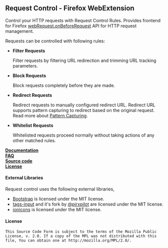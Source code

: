 ## Request Control - Firefox WebExtension

Control your HTTP requests with Request Control Rules. Provides frontend for Firefox [webRequest.onBeforeRequest] API
for HTTP request management.

Requests can be controlled with following rules:
<ul><li><b>Filter Requests</b>
<p>Filter requests by filtering URL redirection and trimming URL tracking parameters. </p>
</li><li><b>Block Requests</b>
<p>Block requests completely before they are made.</p></li>
<li>
<b>Redirect Requests</b>
<p>Redirect requests to manually configured redirect URL.  Redirect URL supports pattern capturing to redirect based on the original request. Read more about <a href="https://github.com/tumpio/requestcontrol/blob/master/_locales/en/manual.md#redirect-using-pattern-capturing">Pattern Capturing</a>.</p>
</li>
<li><b>Whitelist Requests</b>
<p>Whitelisted requests proceed normally without taking actions of any other matched rules.</p></li></ul>

<strong><a  href="https://github.com/tumpio/requestcontrol/blob/master/_locales/en/manual.md">Documentation</a></strong></br>
<strong><a  href="https://github.com/tumpio/requestcontrol/wiki/FAQ">FAQ</a></strong></br>
<strong><a  href="https://github.com/tumpio/requestcontrol">Source code</a></strong></br>
<strong><a  href="https://github.com/tumpio/requestcontrol/blob/master/LICENSE">License</a></strong></br>

#### External Libraries
Request control uses the following external libraries,
- [Bootstrap] is licensed under the MIT license.
- [tags-input] and it's fork by [@pirxpilot] are licensed under the MIT license.
- [ionicons] is licensed under the MIT license.

#### License
    This Source Code Form is subject to the terms of the Mozilla Public
    License, v. 2.0. If a copy of the MPL was not distributed with this
    file, You can obtain one at http://mozilla.org/MPL/2.0/.

[webRequest.onBeforeRequest]: https://developer.mozilla.org/en-US/Add-ons/WebExtensions/API/webRequest/onBeforeRequest
[Bootstrap]: http://getbootstrap.com/
[tags-input]: https://github.com/developit/tags-input
[@pirxpilot]: https://github.com/pirxpilot/tags-input
[ionicons]: http://ionicons.com/

